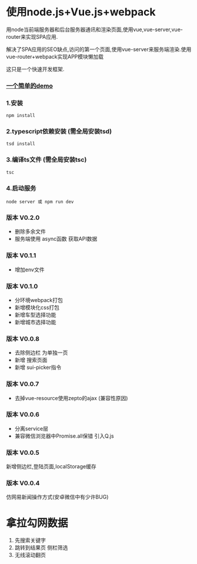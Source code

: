 # 使用node.js+Vue.js+webpack

用node当前端服务器和后台服务器通讯和渲染页面,使用vue,vue-server,vue-router来实现SPA应用.

解决了SPA应用的SEO缺点,访问的第一个页面,使用vue-server来服务端渲染.使用vue-router+webpack实现APP模块懒加载

这只是一个快速开发框架.

### <a href="http://182.92.99.230:3000/cookbook">一个简单的demo</a>


### 1.安装

    npm install

### 2.typescript依赖安装 (需全局安装tsd)

    tsd install

### 3.编译ts文件 (需全局安装tsc)
    tsc

### 4.启动服务

    node server 或 npm run dev
### 版本 V0.2.0
* 删除多余文件
* 服务端使用 async函数 获取API数据

### 版本 V0.1.1
* 增加env文件

### 版本 V0.1.0
* 分环境webpack打包
* 新增模块化css打包
* 新增车型选择功能
* 新增城市选择功能

### 版本 V0.0.8
* 去除侧边栏 为单独一页
* 新增 搜索页面
* 新增 sui-picker指令

### 版本 V0.0.7
* 去掉vue-resource使用zepto的ajax (兼容性原因)

### 版本 V0.0.6
* 分离service层
* 兼容微信浏览器中Promise.all保错 引入Q.js


### 版本 V0.0.5
新增侧边栏,登陆页面,localStorage缓存

### 版本 V0.0.4
仿网易新闻操作方式(安卓微信中有少许BUG)


# 拿拉勾网数据
1. 先搜索关键字
2. 跳转到结果页 侧栏筛选
3. 无线滚动翻页